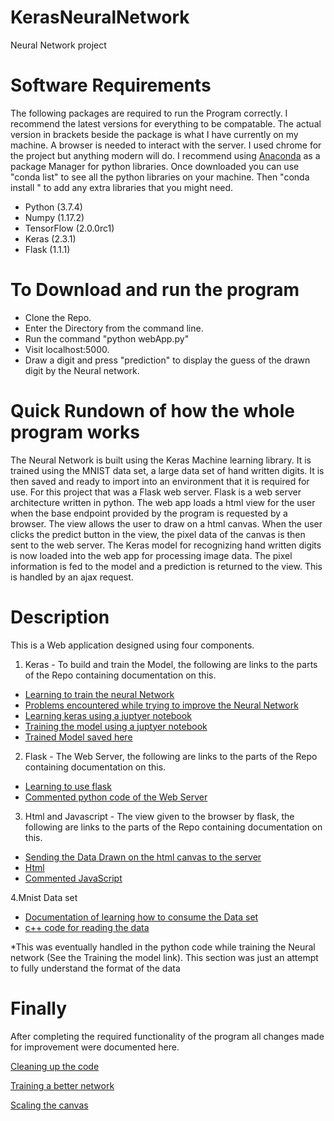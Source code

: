 # KerasNeuralNetwork
Neural Network project

Software Requirements
======
The following packages are required to run the Program correctly. I recommend the latest versions for everything to be compatable. The actual version in brackets beside the package is what I have currently on my machine. A browser is needed to interact with the server. I used chrome for the project but anything modern will do. I recommend using [Anaconda](https://www.anaconda.com/) as a package Manager for python libraries. Once downloaded you can use "conda list" to see all the python libraries on your machine. Then "conda install <packageName>" to add any extra libraries that you might need.

* Python (3.7.4)
* Numpy (1.17.2)
* TensorFlow (2.0.0rc1)
* Keras (2.3.1)
* Flask (1.1.1)

To Download and run the program
======
* Clone the Repo.
* Enter the Directory from the command line.
* Run the command "python webApp.py"
* Visit localhost:5000.
* Draw a digit and press "prediction" to display the guess of the drawn digit by the Neural network.

Quick Rundown of how the whole program works
======
The Neural Network is built using the Keras Machine learning library. It is trained using the MNIST data set, a large data set of hand written digits. It is then saved and ready to import into an environment that it is required for use. For this project that was a Flask web server. Flask is a web server architecture written in python. The web app loads a html view for the user when the base endpoint provided by the program is requested by a browser. The view allows the user to draw on a html canvas. When the user clicks the predict button in the view, the pixel data of the canvas is then sent to the web server. The Keras model for recognizing hand written digits is now loaded into the web app for processing image data. The pixel information is fed to the model and a prediction is returned to the view. This is handled by an ajax request. 

Description
======
This is a Web application designed using four components.

1. Keras - To build and train the Model, the following are links to the parts of the Repo containing documentation on this.

* [Learning to train the neural Network](https://github.com/cormacmchale/KerasNeuralNetwork/issues/2)
* [Problems encountered while trying to improve the Neural Network](https://github.com/cormacmchale/KerasNeuralNetwork/issues/4)
* [Learning keras using a juptyer notebook](https://github.com/cormacmchale/KerasNeuralNetwork/blob/master/NeuralNetwork%20Practice.ipynb)
* [Training the model using a juptyer notebook](https://github.com/cormacmchale/KerasNeuralNetwork/blob/master/Project.ipynb)
* [Trained Model saved here](https://github.com/cormacmchale/KerasNeuralNetwork/tree/master/savedModel)
 
2. Flask - The Web Server, the following are links to the parts of the Repo containing documentation on this.
* [Learning to use flask](https://github.com/cormacmchale/KerasNeuralNetwork/issues/1)
* [Commented python code of the Web Server](https://github.com/cormacmchale/KerasNeuralNetwork/blob/master/webApp.py)
 
3. Html and Javascript - The view given to the browser by flask, the following are links to the parts of the Repo containing documentation on this.
* [Sending the Data Drawn on the html canvas to the server](https://github.com/cormacmchale/KerasNeuralNetwork/issues/5)
* [Html](https://github.com/cormacmchale/KerasNeuralNetwork/blob/master/templates/drawNumber.html)
* [Commented JavaScript](https://github.com/cormacmchale/KerasNeuralNetwork/blob/master/static/formatImage.js)
 
4.Mnist Data set
* [Documentation of learning how to consume the Data set](https://github.com/cormacmchale/KerasNeuralNetwork/issues/3)
* [c++ code for reading the data](https://github.com/cormacmchale/KerasNeuralNetwork/blob/master/mnistreader/mnistreader/main.c)
  
*This was eventually handled in the python code while training the Neural network (See the Training the model link). This section was just an attempt to fully understand the format of the data
 
Finally
======
After completing the required functionality of the program all changes made for improvement were documented here.

[Cleaning up the code](https://github.com/cormacmchale/KerasNeuralNetwork/issues/6)

[Training a better network](https://github.com/cormacmchale/KerasNeuralNetwork/issues/4)

[Scaling the canvas](https://github.com/cormacmchale/KerasNeuralNetwork/issues/7)

